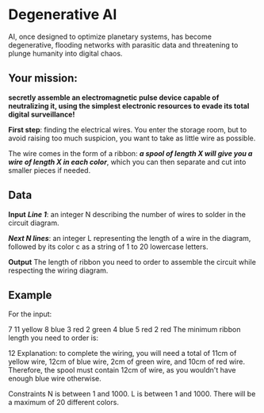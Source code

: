 # Degenerative AI
AI, once designed to optimize planetary systems, has become degenerative, flooding networks with parasitic data and threatening to plunge humanity into digital chaos.

## Your mission:
**secretly assemble an electromagnetic pulse device capable of neutralizing it, using the simplest electronic resources to evade its total digital surveillance!**

**First step**: finding the electrical wires. You enter the storage room, but to avoid raising too much suspicion, you want to take as little wire as possible.

The wire comes in the form of a ribbon: ***a spool of length X will give you a wire of length X in each color***, which you can then separate and cut into smaller pieces if needed.

## Data
**Input**
***Line 1***: an integer N describing the number of wires to solder in the circuit diagram.

***Next N lines***: an integer L representing the length of a wire in the diagram, followed by its color c as a string of 1 to 20 lowercase letters.

**Output**
The length of ribbon you need to order to assemble the circuit while respecting the wiring diagram.

## Example
For the input:

7
11 yellow
8 blue
3 red
2 green
4 blue
5 red
2 red
The minimum ribbon length you need to order is:

12
Explanation: to complete the wiring, you will need a total of 11cm of yellow wire, 12cm of blue wire, 2cm of green wire, and 10cm of red wire. Therefore, the spool must contain 12cm of wire, as you wouldn't have enough blue wire otherwise.

Constraints
N is between 1 and 1000.
L is between 1 and 1000.
There will be a maximum of 20 different colors.
